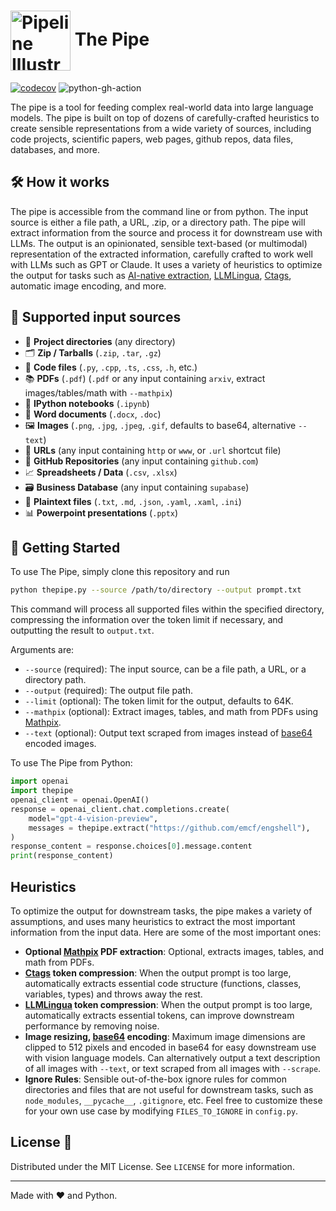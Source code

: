 # <img src="https://rpnutzemutbrumczwvue.supabase.co/storage/v1/object/public/assets/pipeline_resized.png" alt="Pipeline Illustration" style="width:96px; height:96px; vertical-align:middle;"> The Pipe

[![codecov](https://codecov.io/gh/emcf/thepipe/graph/badge.svg?token=KHD1PDOSHF)](https://codecov.io/gh/emcf/thepipe) ![python-gh-action](https://github.com/emcf/thepipe/actions/workflows/python-ci.yml/badge.svg)

The pipe is a tool for feeding complex real-world data into large language models. The pipe is built on top of dozens of carefully-crafted heuristics to create sensible representations from a wide variety of sources, including code projects, scientific papers, web pages, github repos, data files, databases, and more.

## 🛠️ How it works 

The pipe is accessible from the command line or from python. The input source is either a file path, a URL, .zip, or a directory path. The pipe will extract information from the source and process it for downstream use with LLMs. The output is an opinionated, sensible text-based (or multimodal) representation of the extracted information, carefully crafted to work well with LLMs such as GPT or Claude. It uses a variety of heuristics to optimize the output for tasks such as [AI-native extraction](https://docs.mathpix.com/#process-a-pdf), [LLMLingua](https://arxiv.org/abs/2403.12968), [Ctags](https://en.wikipedia.org/wiki/Ctags), automatic image encoding, and more.

## 📂 Supported input sources

- 📁 **Project directories** (any directory)
- 🗂️ **Zip / Tarballs** (`.zip`, `.tar`, `.gz`)
- 📜 **Code files** (`.py`, `.cpp`, `.ts`, `.css`, `.h`, etc.)
- 📚 **PDFs** (`.pdf`) (`.pdf` or any input containing `arxiv`, extract images/tables/math with `--mathpix`)
- 📓 **IPython notebooks** (`.ipynb`)
- 📝 **Word documents** (`.docx`, `.doc`)
- 🖼️ **Images** (`.png`, `.jpg`, `.jpeg`, `.gif`, defaults to base64, alternative `--text`)
- 🔗 **URLs** (any input containing `http` or `www`, or `.url` shortcut file)
- 🐙 **GitHub Repositories** (any input containing `github.com`)
- 📈 **Spreadsheets / Data** (`.csv`, `.xlsx`)
- 🗃️ **Business Database** (any input containing `supabase`)
- 📃 **Plaintext files** (`.txt`, `.md`, `.json`, `.yaml`, `.xaml`, `.ini`)
- 📊 **Powerpoint presentations** (`.pptx`)

## 🚀 Getting Started

To use The Pipe, simply clone this repository and run

```bash
python thepipe.py --source /path/to/directory --output prompt.txt
```

This command will process all supported files within the specified directory, compressing the information over the token limit if necessary, and outputting the result to `output.txt`.

Arguments are:
- `--source` (required): The input source, can be a file path, a URL, or a directory path.
- `--output` (required): The output file path.
- `--limit` (optional): The token limit for the output, defaults to 64K.
- `--mathpix` (optional): Extract images, tables, and math from PDFs using [Mathpix](https://docs.mathpix.com/#process-a-pdf).
- `--text` (optional): Output text scraped from images instead of [base64](https://en.wikipedia.org/wiki/Base64) encoded images.

To use The Pipe from Python:

```python
import openai
import thepipe
openai_client = openai.OpenAI()
response = openai_client.chat.completions.create(
    model="gpt-4-vision-preview",
    messages = thepipe.extract("https://github.com/emcf/engshell"),
)
response_content = response.choices[0].message.content
print(response_content)
```

## Heuristics

To optimize the output for downstream tasks, the pipe makes a variety of assumptions, and uses many heuristics to extract the most important information from the input data. Here are some of the most important ones:
- **Optional [Mathpix](https://docs.mathpix.com/#process-a-pdf) PDF extraction**: Optional, extracts images, tables, and math from PDFs.
- **[Ctags](https://en.wikipedia.org/wiki/Ctags) token compression**: When the output prompt is too large, automatically extracts essential code structure (functions, classes, variables, types) and throws away the rest.
- **[LLMLingua](https://arxiv.org/abs/2403.12968) token compression**: When the output prompt is too large, automatically extracts essential tokens, can improve downstream performance by removing noise.
- **Image resizing, [base64](https://en.wikipedia.org/wiki/Base64) encoding**: Maximum image dimensions are clipped to 512 pixels and encoded in base64 for easy downstream use with vision language models. Can alternatively output a text description of all images with `--text`, or text scraped from all images with `--scrape`.
- **Ignore Rules**: Sensible out-of-the-box ignore rules for common directories and files that are not useful for downstream tasks, such as `node_modules`, `__pycache__`, `.gitignore`, etc. Feel free to customize these for your own use case by modifying `FILES_TO_IGNORE` in `config.py`.

## License 📜

Distributed under the MIT License. See `LICENSE` for more information.

---

Made with ❤️ and Python.